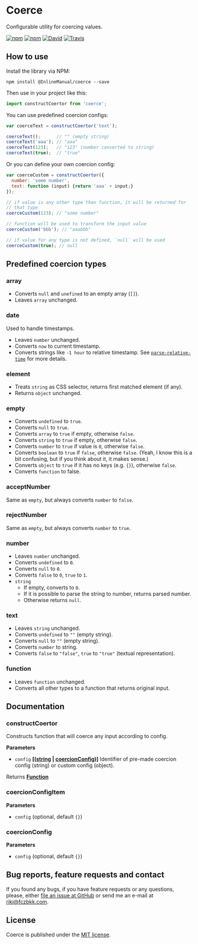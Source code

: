 # Coerce

Configurable utility for coercing values.

[![npm](https://img.shields.io/npm/v/@inlinemanual/coerce.svg?maxAge=2592000)](https://www.npmjs.com/package/@InlineManual/coerce)
[![npm](https://img.shields.io/github/license/InlineManual/coerce.svg?maxAge=2592000)](https://github.com/InlineManual/coerce/blob/master/LICENSE)
[![David](https://img.shields.io/david/InlineManual/coerce.svg?maxAge=2592000)](https://david-dm.org/InlineManual/coerce)
[![Travis](https://img.shields.io/travis/InlineManual/coerce.svg?maxAge=2592000)](https://travis-ci.org/InlineManual/coerce)

## How to use

Install the library via NPM:

```shell
npm install @InlineManual/coerce --save
```

Then use in your project like this:

```javascript
import constructCoertor from 'coerce';
```

You can use predefined coercion configs:

```javascript
var coerceText = constructCoertor('text');

coerceText();      // "" (empty string)
coerceText('aaa'); // "aaa"
coerceText(123);   // "123" (number converted to string)
coerceText(true);  // "true"
```

Or you can define your own coercion config:

```javascript
var coerceCustom = constructCoertor({
  number: 'some number',
  text: function (input) {return 'aaa' + input;}
});

// if value is any other type than function, it will be returned for
// that type
coerceCustom(123); // "some number"

// function will be used to transform the input value
coerceCustom('bbb'); // "aaabbb"

// if value for any type is not defined, `null` will be used
coerceCustom(true); // null
```

## Predefined coercion types

### array

- Converts `null` and `unefined` to an empty array (`[]`).
- Leaves `array` unchanged.

### date

Used to handle timestamps.

- Leaves `number` unchanged.
- Converts `now` to current timestamp.
- Converts strings like `-1 hour` to relative timestamp. See [`parse-relative-time`](https://github.com/fczbkk/parse-relative-time#readme) for more details.

### element

- Treats `string` as CSS selector, returns first matched element (if any).
- Returns `object` unchanged.

### empty

- Converts `undefined` to `true`.
- Converts `null` to `true`.
- Converts `array` to `true` if empty, otherwise `false`.
- Converts `string` to `true` if empty, otherwise `false`.
- Converts `number` to `true` if value is `0`, otherwise `false`.
- Converts `boolean` to `true` if `false`, otherwise `false`. (Yeah, I know this is a bit confusing, but if you think about it, it makes sense.)
- Converts `object` to `true` if it has no keys (e.g. `{}`), otherwise `false`.
- Converts `function` to false.

### acceptNumber

Same as `empty`, but always converts `number` to `false`.

### rejectNumber

Same as `empty`, but always converts `number` to `true`.

### number

- Leaves `number` unchanged.
- Converts `undefined` to `0`.
- Converts `null` to `0`.
- Converts `false` to `0`, `true` to `1`.
- `string`
  - If empty, converts to `0`.
  - If it is possible to parse the string to number, returns parsed number.
  - Otherwise returns `null`.

### text

- Leaves `string` unchanged.
- Converts `undefined` to `""` (empty string).
- Converts `null` to `""` (empty string).
- Converts `number` to string.
- Converts `false` to `"false"`, `true` to `"true"` (textual representation).

### function

- Leaves `function` unchanged.
- Converts all other types to a function that returns original input.

## Documentation

### constructCoertor

Constructs function that will coerce any input according to config.

**Parameters**

-   `config` **\[([string](https://developer.mozilla.org/en-US/docs/Web/JavaScript/Reference/Global_Objects/String) \| [coercionConfig](#coercionconfig))]** Identifier of pre-made coercion config (string) or custom config (object).

Returns **[Function](https://developer.mozilla.org/en-US/docs/Web/JavaScript/Reference/Statements/function)**

### coercionConfigItem

**Parameters**

-   `config`   (optional, default `{}`)

### coercionConfig

**Parameters**

-   `config`   (optional, default `{}`)

## Bug reports, feature requests and contact

If you found any bugs, if you have feature requests or any questions, please, either [file an issue at GitHub](https://github.com/InlineManual/coerce/issues) or send me an e-mail at <a href="mailto:riki@fczbkk.com">riki@fczbkk.com</a>.

## License

Coerce is published under the [MIT license](https://github.com/InlineManual/coerce/blob/master/LICENSE).
